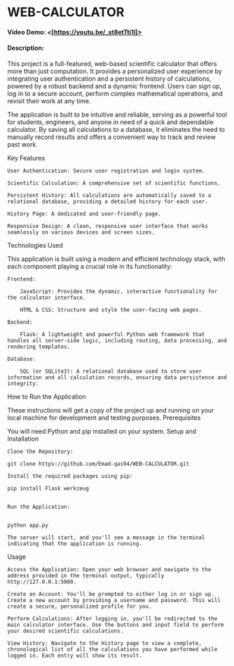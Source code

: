 # WEB-CALCULATOR

#### Video Demo:  <[https://youtu.be/_st8etTti1I]>

#### Description:

This project is a full-featured, web-based scientific calculator that offers more than just computation. It provides a personalized user experience by integrating user authentication and a persistent history of calculations, powered by a robust backend and a dynamic frontend. Users can sign up, log in to a secure account, perform complex mathematical operations, and revisit their work at any time.

The application is built to be intuitive and reliable, serving as a powerful tool for students, engineers, and anyone in need of a quick and dependable calculator. By saving all calculations to a database, it eliminates the need to manually record results and offers a convenient way to track and review past work.

Key Features

    User Authentication: Secure user registration and login system.

    Scientific Calculation: A comprehensive set of scientific functions.

    Persistent History: All calculations are automatically saved to a relational database, providing a detailed history for each user.

    History Page: A dedicated and user-friendly page.

    Responsive Design: A clean, responsive user interface that works seamlessly on various devices and screen sizes.


Technologies Used

This application is built using a modern and efficient technology stack, with each component playing a crucial role in its functionality:

    Frontend:

        JavaScript: Provides the dynamic, interactive functionality for the calculator interface.

        HTML & CSS: Structure and style the user-facing web pages.

    Backend:

        Flask: A lightweight and powerful Python web framework that handles all server-side logic, including routing, data processing, and rendering templates.

    Database:

        SQL (or SQLite3): A relational database used to store user information and all calculation records, ensuring data persistence and integrity.

How to Run the Application

These instructions will get a copy of the project up and running on your local machine for development and testing purposes.
Prerequisites

You will need Python and pip installed on your system.
Setup and Installation

    Clone the Repository:

    git clone https://github.com/Emad-qas94/WEB-CALCULATOR.git
   
    Install the required packages using pip:
        
    pip install Flask werkzeug


    Run the Application:


    python app.py

    The server will start, and you'll see a message in the terminal indicating that the application is running.

Usage

    Access the Application: Open your web browser and navigate to the address provided in the terminal output, typically http://127.0.0.1:5000.

    Create an Account: You'll be prompted to either log in or sign up. Create a new account by providing a username and password. This will create a secure, personalized profile for you.

    Perform Calculations: After logging in, you'll be redirected to the main calculator interface. Use the buttons and input field to perform your desired scientific calculations.

    View History: Navigate to the History page to view a complete, chronological list of all the calculations you have performed while logged in. Each entry will show its result.

